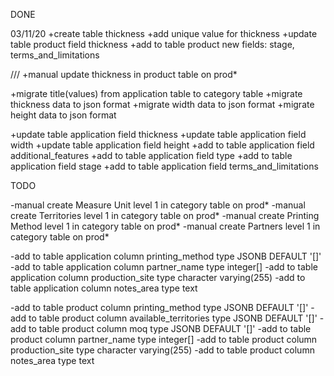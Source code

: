 DONE

03/11/20
+create table thickness
+add unique value for thickness
+update table product field thickness
+add to table product new fields: stage, terms_and_limitations

///
+manual update thickness in product table on prod*

+migrate title(values) from application table to category table
+migrate thickness data to json format
+migrate width data to json format
+migrate height data to json format

+update table application field thickness
+update table application field width
+update table application field height
+add to table application field additional_features
+add to table application field type
+add to table application field stage
+add to table application field terms_and_limitations

TODO

-manual create Measure Unit     level 1 in category table on prod*
-manual create Territories      level 1 in category table on prod*
-manual create Printing Method  level 1 in category table on prod*
-manual create Partners         level 1 in category table on prod*

-add to table application column printing_method    type JSONB DEFAULT '[]'
-add to table application column partner_name       type integer[]
-add to table application column production_site    type character varying(255)
-add to table application column notes_area         type text

-add to table product column printing_method        type JSONB DEFAULT '[]'
-add to table product column available_territories  type JSONB DEFAULT '[]'
-add to table product column moq                    type JSONB DEFAULT '[]'
-add to table product column partner_name           type integer[]
-add to table product column production_site        type character varying(255)
-add to table product column notes_area             type text



